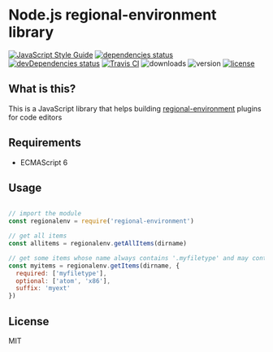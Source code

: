 # Node.js regional-environment library
[![JavaScript Style Guide](https://img.shields.io/badge/code%20style-standard-brightgreen.svg)](http://standardjs.com/)
[![dependencies status](https://david-dm.org/regional-environment/node-package.svg)](https://david-dm.org/regional-environment/node-package#info=dependencies)
[![devDependencies status](https://david-dm.org/regional-environment/node-package/dev-status.svg)](https://david-dm.org/regional-environment/node-package#info=devDependencies)
[![Travis CI](https://travis-ci.org/regional-environment/node-package.svg?branch=master)](https://travis-ci.org/regional-environment/node-package)
![downloads](https://img.shields.io/npm/dt/regional-environment.svg)
![version](https://img.shields.io/npm/v/regional-environment.svg)
[![license](https://img.shields.io/npm/l/regional-environment.svg)](http://spdx.org/licenses/MIT)

## What is this?

This is a JavaScript library that helps building [regional-environment](https://github.com/regional-environment/about) plugins for code editors

## Requirements

 * ECMAScript 6

## Usage

```javascript

// import the module
const regionalenv = require('regional-environment')

// get all items
const allitems = regionalenv.getAllItems(dirname)

// get some items whose name always contains '.myfiletype' and may contain '.atom' and '.x86'
const myitems = regionalenv.getItems(dirname, {
  required: ['myfiletype'],
  optional: ['atom', 'x86'],
  suffix: 'myext'
})

```

## License

MIT
